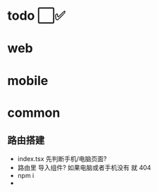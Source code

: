 # todo ⬜✅

# web

# mobile

# common

  ## 路由搭建
  - index.tsx 先判断手机/电脑页面?
  - 路由里 导入组件?  如果电脑或者手机没有 就 404
  - npm i 
- 